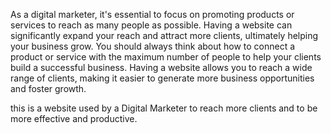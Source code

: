 As a digital marketer, it's essential to focus on promoting products or services to reach as many people as possible. Having a website can significantly expand your reach and attract more clients, ultimately helping your business grow. You should always think about how to connect a product or service with the maximum number of people to help your clients build a successful business. Having a website allows you to reach a wide range of clients, making it easier to generate more business opportunities and foster growth.

this is a website used by a Digital Marketer to reach more clients and to be more effective and productive.
